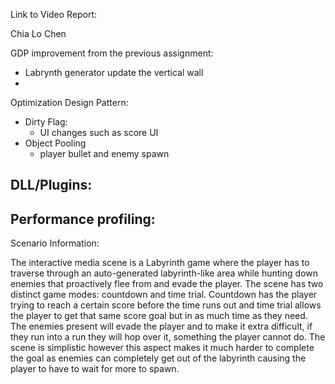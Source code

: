 Link to Video Report:







Chia Lo Chen

GDP improvement from the previous assignment:
- Labrynth generator update the vertical wall
- 

Optimization Design Pattern:
- Dirty Flag:
  - UI changes such as score UI
- Object Pooling
  - player bullet and enemy spawn

DLL/Plugins:
- 
Performance profiling:
- 

  

Scenario Information:

The interactive media scene is a Labyrinth game where the player has to traverse through an auto-generated labyrinth-like area while hunting down enemies that proactively flee from and evade the player. The scene has two distinct game modes: countdown and time trial. Countdown has the player trying to reach a certain score before the time runs out and time trial allows the player to get that same score goal but in as much time as they need. The enemies present will evade the player and to make it extra difficult, if they run into a run they will hop over it, something the player cannot do. The scene is simplistic however this aspect makes it much harder to complete the goal as enemies can completely get out of the labyrinth causing the player to have to wait for more to spawn.

